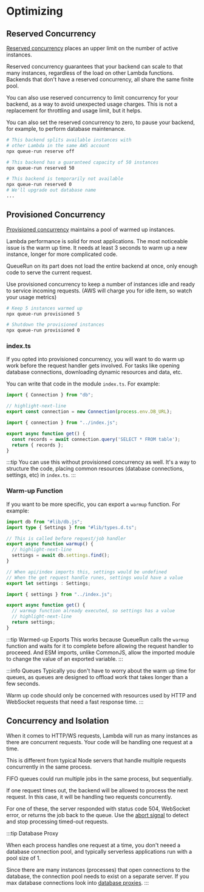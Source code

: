 # Optimizing


## Reserved Concurrency

[Reserved concurrency](https://docs.aws.amazon.com/lambda/latest/operatorguide/reserved-concurrency.html) places an upper limit on the number of active instances.

Reserved concurrency guarantees that your backend can scale to that many instances, regardless of the load on other Lambda functions. Backends that don't have a reserved concurrency, all share the same finite pool.

You can also use reserved concurrency to limit concurrency for your backend, as a way to avoid unexpected usage charges. This is not a replacement for throttling and usage limit, but it helps.

You can also set the reserved concurrency to zero, to pause your backend, for example, to perform database maintenance.

```bash
# This backend splits available instances with
# other Lambda in the same AWS account
npx queue-run reserve off
```

```bash
# This backend has a guaranteed capacity of 50 instances
npx queue-run reserved 50
```

```bash
# This backend is temporarily not available
npx queue-run reserved 0
# We'll upgrade out database name
...
```


## Provisioned Concurrency

[Provisioned concurrency](https://docs.aws.amazon.com/lambda/latest/dg/provisioned-concurrency.html) maintains a pool of warmed up instances.

Lambda performance is solid for most applications. The most noticeable issue is the warm up time. It needs at least 3 seconds to warm up a new instance, longer for more complicated code.

QueueRun on its part does not load the entire backend at once, only enough code to serve the current request.

Use provisioned concurrency to keep a number of instances idle and ready to service incoming requests. (AWS will charge you for idle item, so watch your usage metrics)

```bash
# Keep 5 instances warmed up
npx queue-run provisioned 5
```

```bash
# Shutdown the provisioned instances
npx queue-run provisioned 0
```

### index.ts

If you opted into provisioned concurrency, you will want to do warm up work before the request handler gets involved. For tasks like opening database connections, downloading dynamic resources and data, etc.

You can write that code in the module `index.ts`. For example:

```ts title=index.ts
import { Connection } from "db";

// highlight-next-line
export const connection = new Connection(process.env.DB_URL);
```

```ts title=api/index.ts
import { connection } from "../index.js";

export async function get() {
  const records = await connection.query('SELECT * FROM table');
  return { records };
}
```

:::tip
You can use this without provisioned concurrency as well. It's a way to structure the code, placing common resources (database connections, settings, etc) in `index.ts`.
:::

### Warm-up Function

If you want to be more specific, you can export a `warmup` function. For example:

```ts title=index.ts
import db from "#lib/db.js";
import type { Settings } from "#lib/types.d.ts";

// This is called before request/job handler
export async function warmup() {
  // highlight-next-line
  settings = await db.settings.find();
}

// When api/index imports this, settings would be undefined
// When the get request handle runes, settings would have a value
export let settings : Settings;
```

```ts title=api/index.ts
import { settings } from "../index.js";

export async function get() {
  // warmup function already executed, so settings has a value
  // highlight-next-line
  return settings;
}
```

:::tip Warmed-up Exports
This works because QueueRun calls the `warmup` function and waits for it to complete before allowing the request handler to proceeed. And ESM imports, unlike CommonJS, allow the imported module to change the value of an exported variable.
:::

:::info Queues
Typically you don't have to worry about the warm up time for queues, as queues are designed to offload work that takes longer than a few seconds.

Warm up code should only be concerned with resources used by HTTP and WebSocket requests that need a fast response time.
:::



## Concurrency and Isolation

When it comes to HTTP/WS requests, Lambda will run as many instances as there are concurrent requests. Your code will be handling one request at a time.

This is different from typical Node servers that handle multiple requests concurrently in the same process.

FIFO queues could run multiple jobs in the same process, but sequentially.

If one request times out, the backend will be allowed to process the next request. In this case, it will be handling two requests concurrently.

For one of these, the server responded with status code 504, WebSocket error, or returns the job back to the queue. Use the [abort signal](Timeout) to detect and stop processing timed-out requests.

:::tip Database Proxy

When each process handles one request at a time, you don't neeed a database connection pool, and typically serverless applications run with a pool size of 1.

Since there are many instances (processes) that open connections to the database, the connection pool needs to exist on a separate server. If you max database connections look into [database proxies](https://aws.plainenglish.io/aws-rds-proxy-for-serverless-898ed238d91a).
:::

